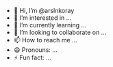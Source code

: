 - 👋 Hi, I’m @arslnkoray
- 👀 I’m interested in ...
- 🌱 I’m currently learning ...
- 💞️ I’m looking to collaborate on ...
- 📫 How to reach me ...
- 😄 Pronouns: ...
- ⚡ Fun fact: ...

<!---
arslnkoray/arslnkoray is a ✨ special ✨ repository because its `README.md` (this file) appears on your GitHub profile.
You can click the Preview link to take a look at your changes.
--->
